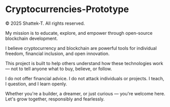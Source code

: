 # Cryptocurrencies-Prototype

<space>
© 2025 Shattek-T. All rights reserved.
<space>

My mission is to educate, explore, and empower through open-source blockchain development.

I believe cryptocurrency and blockchain are powerful tools for individual freedom, financial inclusion, and open innovation.

This project is built to help others understand how these technologies work — not to tell anyone what to buy, believe, or follow.

I do not offer financial advice. I do not attack individuals or projects. I teach, I question, and I learn openly.

Whether you're a builder, a dreamer, or just curious — you're welcome here. Let's grow together, responsibly and fearlessly.

